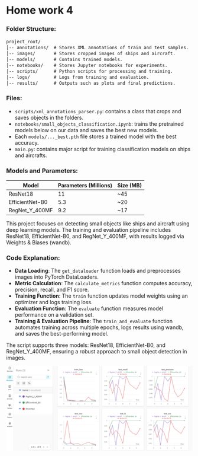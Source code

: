 # Home work 4

### Folder Structure:

```
project_root/
│-- annotations/  # Stores XML annotations of train and test samples.
│-- images/       # Stores cropped images of ships and aircraft.
│-- models/       # Contains trained models.
│-- notebooks/    # Stores Jupyter notebooks for experiments.
│-- scripts/      # Python scripts for processing and training.
│-- logs/         # Logs from training and evaluation.
│-- results/      # Outputs such as plots and final predictions.
```
### Files:

- `scripts/xml_annotations_parser.py`: contains a class that crops and saves objects in the folders.
- `notebooks/small_objects_classification.ipynb`: trains the pretrained models below on our data and saves the best new models.
- Each `models/..._best.pth` file stores a trained model with the best accuracy.
- `main.py`: contains major script for training classification models on ships and aircrafts.

### Models and Parameters:

| Model            | Parameters (Millions) | Size (MB) |
|------------------|-----------------------|-----------|
| ResNet18         | 11                    | ~45       |
| EfficientNet-B0  | 5.3                   | ~20       |
| RegNet_Y_400MF   | 9.2                   | ~17       |

This project focuses on detecting small objects like ships and aircraft using deep learning models. The training and evaluation pipeline includes ResNet18, EfficientNet-B0, and RegNet_Y_400MF, with results logged via Weights & Biases (wandb).

### Code Explanation:

- **Data Loading**: The `get_dataloader` function loads and preprocesses images into PyTorch DataLoaders.
- **Metric Calculation**: The `calculate_metrics` function computes accuracy, precision, recall, and F1 score.
- **Training Function**: The `train` function updates model weights using an optimizer and logs training loss.
- **Evaluation Function**: The `evaluate` function measures model performance on a validation set.
- **Training & Evaluation Pipeline**: The `train_and_evaluate` function automates training across multiple epochs, logs results using wandb, and saves the best-performing model.

The script supports three models: ResNet18, EfficientNet-B0, and RegNet_Y_400MF, ensuring a robust approach to small object detection in images.

![W&B](W&B%20metrics%20plots.png)